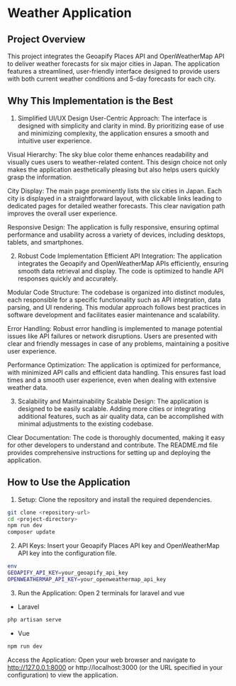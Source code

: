 # Weather Application

## Project Overview

This project integrates the Geoapify Places API and OpenWeatherMap API to deliver weather forecasts for six major cities in Japan. The application features a streamlined, user-friendly interface designed to provide users with both current weather conditions and 5-day forecasts for each city.

## Why This Implementation is the Best

1. Simplified UI/UX Design
   User-Centric Approach: The interface is designed with simplicity and clarity in mind. By prioritizing ease of use and minimizing complexity, the application ensures a smooth and intuitive user experience.

Visual Hierarchy: The sky blue color theme enhances readability and visually cues users to weather-related content. This design choice not only makes the application aesthetically pleasing but also helps users quickly grasp the information.

City Display: The main page prominently lists the six cities in Japan. Each city is displayed in a straightforward layout, with clickable links leading to dedicated pages for detailed weather forecasts. This clear navigation path improves the overall user experience.

Responsive Design: The application is fully responsive, ensuring optimal performance and usability across a variety of devices, including desktops, tablets, and smartphones.

2. Robust Code Implementation
   Efficient API Integration: The application integrates the Geoapify and OpenWeatherMap APIs efficiently, ensuring smooth data retrieval and display. The code is optimized to handle API responses quickly and accurately.

Modular Code Structure: The codebase is organized into distinct modules, each responsible for a specific functionality such as API integration, data parsing, and UI rendering. This modular approach follows best practices in software development and facilitates easier maintenance and scalability.

Error Handling: Robust error handling is implemented to manage potential issues like API failures or network disruptions. Users are presented with clear and friendly messages in case of any problems, maintaining a positive user experience.

Performance Optimization: The application is optimized for performance, with minimized API calls and efficient data handling. This ensures fast load times and a smooth user experience, even when dealing with extensive weather data.

3. Scalability and Maintainability
   Scalable Design: The application is designed to be easily scalable. Adding more cities or integrating additional features, such as air quality data, can be accomplished with minimal adjustments to the existing codebase.

Clear Documentation: The code is thoroughly documented, making it easy for other developers to understand and contribute. The README.md file provides comprehensive instructions for setting up and deploying the application.

## How to Use the Application

1. Setup: Clone the repository and install the required dependencies.

```bash
git clone <repository-url>
cd <project-directory>
npm run dev
composer update
```

2. API Keys: Insert your Geoapify Places API key and OpenWeatherMap API key into the configuration file.

```bash
env
GEOAPIFY_API_KEY=your_geoapify_api_key
OPENWEATHERMAP_API_KEY=your_openweathermap_api_key
```

3. Run the Application: Open 2 terminals for laravel and vue

-   Laravel

```bash
php artisan serve
```

-   Vue

```bash
npm run dev
```

Access the Application: Open your web browser and navigate to http://127.0.0.1:8000 or http://localhost:3000 (or the URL specified in your configuration) to view the application.
